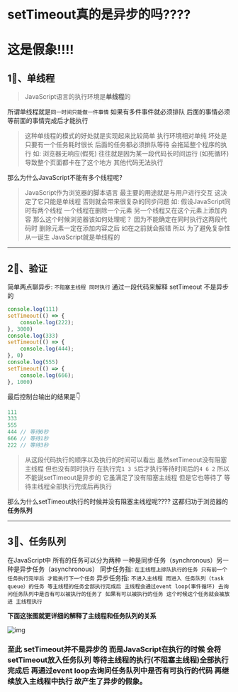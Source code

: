 # setTimeout真的是异步的吗????



# 这是假象!!!!

## 1⃣️、单线程

> JavaScript语言的执行环境是**单线程**的

所谓单线程就是`同一时间只能做一件事情` 如果有多件事件就必须排队 后面的事情必须等前面的事情完成后才能执行

> 这种单线程的模式的好处就是实现起来比较简单 执行环境相对单纯
> 坏处是 只要有一个任务耗时很长 后面的任务都必须排队等待 会拖延整个程序的执行 如:
> 浏览器无响应(假死) 往往就是因为某一段代码长时间运行 (如死循环) 导致整个页面都卡在了这个地方 其他代码无法执行

那么为什么JavaScript不能有多个线程呢?

> JavaScript作为浏览器的脚本语言 最主要的用途就是与用户进行交互 这决定了它只能是单线程 否则就会带来很复杂的同步问题
> 如: 假设JavaScript同时有两个线程 一个线程在删除一个元素 另一个线程又在这个元素上添加内容 那么这个时候浏览器该如何处理呢？
> 因为不能确定在同时执行这两段代码时 删除元素一定在添加内容之后 如在之前就会报错
> 所以 为了避免复杂性 从一诞生 JavaScript就是单线程的

------

## 2⃣️、验证

简单两点聊异步: `不阻塞主线程 同时执行`
通过一段代码来解释 setTimeout 不是异步的



```jsx
console.log(111)
setTimeout(() => {
    console.log(222);
}, 3000)
console.log(333)
setTimeout(() => {
    console.log(444);
}, 0)
console.log(555)
setTimeout(() => {
    console.log(666);
}, 1000)
```

最后控制台输出的结果是👇



```cpp
111
333
555
444 // 等待0秒
666 // 等待1秒
222 // 等待3秒
```

> 从这段代码执行的顺序以及执行的时间可以看出
> 虽然setTimeout没有阻塞主线程 但也没有同时执行 在执行完`1 3 5`后才执行等待时间后的`4 6 2` 所以不能说setTimeout是异步的 它虽满足了没有阻塞主线程 但是它也等待了 等待主线程全部执行完成后再执行

那么为什么setTimeout执行的时候并没有阻塞主线程呢???? 这都归功于浏览器的**任务队列**

------

## 3⃣️、任务队列

在JavaScript中 所有的任务可以分为两种 一种是同步任务（synchronous）另一种是异步任务（asynchronous）
同步任务指: `在主线程上排队执行的任务 只有前一个任务执行完毕后 才能执行下一个任务`
异步任务指: `不进入主线程 而进入 任务队列（task queue）的任务 等主线程的任务全部执行完成后 主线程会通过event loop(事件循环) 去询问任务队列中是否有可以被执行的任务了 如果有可以被执行的任务 这个时候这个任务就会被放进 主线程执行`

**下面这张图就更详细的解释了主线程和任务队列的关系**

![img](https://upload-images.jianshu.io/upload_images/12946880-6a4ae740386d1af2.png?imageMogr2/auto-orient/strip|imageView2/2/w/601/format/webp)



### 至此 setTimeout并不是异步的 而是JavaScript在执行的时候 会将setTimeout放入任务队列 等待主线程的执行(不阻塞主线程)全部执行完成后 再通过event loop去询问任务队列中是否有可执行的代码 再继续放入主线程中执行 故产生了异步的假象。